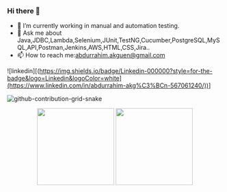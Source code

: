 ### Hi there 👋


- 🔭 I’m currently working  in manual and automation testing.
- 💬 Ask me about Java,JDBC,Lambda,Selenium,JUnit,TestNG,Cucumber,PostgreSQL,MySQL,API,Postman,Jenkins,AWS,HTML,CSS,Jira..
- 📫 How to reach me:abdurrahim.akguen@gmail.com




![linkedin][(https://img.shields.io/badge/Linkedin-000000?style=for-the-badge&logo=Linkedin&logoColor=white](https://www.linkedin.com/in/abdurrahim-akg%C3%BCn-567061240/))]

![github-contribution-grid-snake](https://user-images.githubusercontent.com/78317220/190580600-edd928b9-0191-4b8a-b1f5-b74fd09a5df4.gif)

<p align="center">
      <img height="180em" src="https://github-readme-stats.vercel.app/api?username=Abdurrahim67&theme=vision-friendly-dark&show_icons=true&count_private=true)"/>
      <img height="180em" src="https://github-readme-stats-eight-theta.vercel.app/api/top-langs/?username=Abdurrahim67&layout=compact&langs_count=8&theme=vision-friendly-dark"/>
</p>
